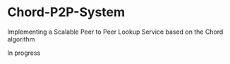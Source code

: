# Chord-P2P-System
Implementing a Scalable Peer to Peer Lookup Service based on the Chord algorithm

In progress
